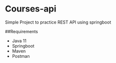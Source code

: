 # Courses-api
Simple Project to practice REST API using springboot

##Requirements

* Java 11
* Springboot
* Maven
* Postman

